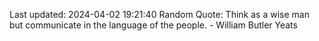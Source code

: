 Last updated: 2024-04-02 19:21:40
Random Quote: Think as a wise man but communicate in the language of the people. - William Butler Yeats